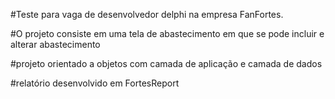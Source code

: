 #Teste para vaga de desenvolvedor delphi na empresa FanFortes. 

#O projeto consiste em uma tela de abastecimento em que se pode incluir e alterar abastecimento

#projeto orientado a objetos com camada de aplicação e camada de dados

#relatório desenvolvido em FortesReport
